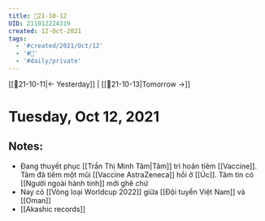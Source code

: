```yaml
---
title: 📝21-10-12
UID: 211012224319
created: 12-Oct-2021
tags:
  - '#created/2021/Oct/12'
  - '#📅'
  - '#daily/private'
---
```

[[📝21-10-11|<- Yesterday]] | [[📝21-10-13|Tomorrow ->]]
# Tuesday, Oct 12, 2021

## Notes:
- Đang thuyết phục [[Trần Thị Minh Tâm|Tâm]] trì hoãn tiêm [[Vaccine]]. Tâm đã tiêm một mũi [[Vaccine AstraZeneca]] hồi ở [[Úc]]. Tâm tin có [[Người ngoài hành tinh]] mới ghê chứ
- Nay có [[Vòng loại Worldcup 2022]] giữa [[Đội tuyển Việt Nam]] và [[Oman]]
- [[Akashic records]]


